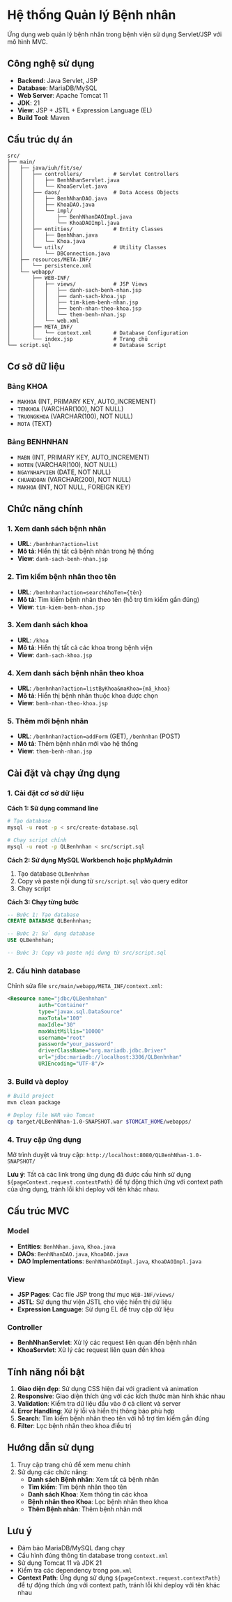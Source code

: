 # Hệ thống Quản lý Bệnh nhân

Ứng dụng web quản lý bệnh nhân trong bệnh viện sử dụng Servlet/JSP với mô hình MVC.

## Công nghệ sử dụng
- **Backend**: Java Servlet, JSP
- **Database**: MariaDB/MySQL
- **Web Server**: Apache Tomcat 11
- **JDK**: 21
- **View**: JSP + JSTL + Expression Language (EL)
- **Build Tool**: Maven

## Cấu trúc dự án

```
src/
├── main/
│   ├── java/iuh/fit/se/
│   │   ├── controllers/          # Servlet Controllers
│   │   │   ├── BenhNhanServlet.java
│   │   │   └── KhoaServlet.java
│   │   ├── daos/                 # Data Access Objects
│   │   │   ├── BenhNhanDAO.java
│   │   │   ├── KhoaDAO.java
│   │   │   └── impl/
│   │   │       ├── BenhNhanDAOImpl.java
│   │   │       └── KhoaDAOImpl.java
│   │   ├── entities/             # Entity Classes
│   │   │   ├── BenhNhan.java
│   │   │   └── Khoa.java
│   │   └── utils/                # Utility Classes
│   │       └── DBConnection.java
│   ├── resources/META-INF/
│   │   └── persistence.xml
│   └── webapp/
│       ├── WEB-INF/
│       │   ├── views/            # JSP Views
│       │   │   ├── danh-sach-benh-nhan.jsp
│       │   │   ├── danh-sach-khoa.jsp
│       │   │   ├── tim-kiem-benh-nhan.jsp
│       │   │   ├── benh-nhan-theo-khoa.jsp
│       │   │   └── them-benh-nhan.jsp
│       │   └── web.xml
│       ├── META_INF/
│       │   └── context.xml       # Database Configuration
│       └── index.jsp             # Trang chủ
└── script.sql                    # Database Script
```

## Cơ sở dữ liệu

### Bảng KHOA
- `MAKHOA` (INT, PRIMARY KEY, AUTO_INCREMENT)
- `TENKHOA` (VARCHAR(100), NOT NULL)
- `TRUONGKHOA` (VARCHAR(100), NOT NULL)
- `MOTA` (TEXT)

### Bảng BENHNHAN
- `MABN` (INT, PRIMARY KEY, AUTO_INCREMENT)
- `HOTEN` (VARCHAR(100), NOT NULL)
- `NGAYNHAPVIEN` (DATE, NOT NULL)
- `CHUANDOAN` (VARCHAR(200), NOT NULL)
- `MAKHOA` (INT, NOT NULL, FOREIGN KEY)

## Chức năng chính

### 1. Xem danh sách bệnh nhân
- **URL**: `/benhnhan?action=list`
- **Mô tả**: Hiển thị tất cả bệnh nhân trong hệ thống
- **View**: `danh-sach-benh-nhan.jsp`

### 2. Tìm kiếm bệnh nhân theo tên
- **URL**: `/benhnhan?action=search&hoTen={tên}`
- **Mô tả**: Tìm kiếm bệnh nhân theo tên (hỗ trợ tìm kiếm gần đúng)
- **View**: `tim-kiem-benh-nhan.jsp`

### 3. Xem danh sách khoa
- **URL**: `/khoa`
- **Mô tả**: Hiển thị tất cả các khoa trong bệnh viện
- **View**: `danh-sach-khoa.jsp`

### 4. Xem danh sách bệnh nhân theo khoa
- **URL**: `/benhnhan?action=listByKhoa&maKhoa={mã_khoa}`
- **Mô tả**: Hiển thị bệnh nhân thuộc khoa được chọn
- **View**: `benh-nhan-theo-khoa.jsp`

### 5. Thêm mới bệnh nhân
- **URL**: `/benhnhan?action=addForm` (GET), `/benhnhan` (POST)
- **Mô tả**: Thêm bệnh nhân mới vào hệ thống
- **View**: `them-benh-nhan.jsp`

## Cài đặt và chạy ứng dụng

### 1. Cài đặt cơ sở dữ liệu

**Cách 1: Sử dụng command line**
```bash
# Tạo database
mysql -u root -p < src/create-database.sql

# Chạy script chính
mysql -u root -p QLBenhnhan < src/script.sql
```

**Cách 2: Sử dụng MySQL Workbench hoặc phpMyAdmin**
1. Tạo database `QLBenhnhan`
2. Copy và paste nội dung từ `src/script.sql` vào query editor
3. Chạy script

**Cách 3: Chạy từng bước**
```sql
-- Bước 1: Tạo database
CREATE DATABASE QLBenhnhan;

-- Bước 2: Sử dụng database
USE QLBenhnhan;

-- Bước 3: Copy và paste nội dung từ src/script.sql
```

### 2. Cấu hình database
Chỉnh sửa file `src/main/webapp/META_INF/context.xml`:
```xml
<Resource name="jdbc/QLBenhnhan" 
          auth="Container" 
          type="javax.sql.DataSource"
          maxTotal="100" 
          maxIdle="30" 
          maxWaitMillis="10000"
          username="root" 
          password="your_password" 
          driverClassName="org.mariadb.jdbc.Driver"
          url="jdbc:mariadb://localhost:3306/QLBenhnhan" 
          URIEncoding="UTF-8"/>
```

### 3. Build và deploy
```bash
# Build project
mvn clean package

# Deploy file WAR vào Tomcat
cp target/QLBenhNhan-1.0-SNAPSHOT.war $TOMCAT_HOME/webapps/
```

### 4. Truy cập ứng dụng
Mở trình duyệt và truy cập: `http://localhost:8080/QLBenhNhan-1.0-SNAPSHOT/`

**Lưu ý**: Tất cả các link trong ứng dụng đã được cấu hình sử dụng `${pageContext.request.contextPath}` để tự động thích ứng với context path của ứng dụng, tránh lỗi khi deploy với tên khác nhau.

## Cấu trúc MVC

### Model
- **Entities**: `BenhNhan.java`, `Khoa.java`
- **DAOs**: `BenhNhanDAO.java`, `KhoaDAO.java`
- **DAO Implementations**: `BenhNhanDAOImpl.java`, `KhoaDAOImpl.java`

### View
- **JSP Pages**: Các file JSP trong thư mục `WEB-INF/views/`
- **JSTL**: Sử dụng thư viện JSTL cho việc hiển thị dữ liệu
- **Expression Language**: Sử dụng EL để truy cập dữ liệu

### Controller
- **BenhNhanServlet**: Xử lý các request liên quan đến bệnh nhân
- **KhoaServlet**: Xử lý các request liên quan đến khoa

## Tính năng nổi bật

1. **Giao diện đẹp**: Sử dụng CSS hiện đại với gradient và animation
2. **Responsive**: Giao diện thích ứng với các kích thước màn hình khác nhau
3. **Validation**: Kiểm tra dữ liệu đầu vào ở cả client và server
4. **Error Handling**: Xử lý lỗi và hiển thị thông báo phù hợp
5. **Search**: Tìm kiếm bệnh nhân theo tên với hỗ trợ tìm kiếm gần đúng
6. **Filter**: Lọc bệnh nhân theo khoa điều trị

## Hướng dẫn sử dụng

1. Truy cập trang chủ để xem menu chính
2. Sử dụng các chức năng:
   - **Danh sách Bệnh nhân**: Xem tất cả bệnh nhân
   - **Tìm kiếm**: Tìm bệnh nhân theo tên
   - **Danh sách Khoa**: Xem thông tin các khoa
   - **Bệnh nhân theo Khoa**: Lọc bệnh nhân theo khoa
   - **Thêm Bệnh nhân**: Thêm bệnh nhân mới

## Lưu ý

- Đảm bảo MariaDB/MySQL đang chạy
- Cấu hình đúng thông tin database trong `context.xml`
- Sử dụng Tomcat 11 và JDK 21
- Kiểm tra các dependency trong `pom.xml`
- **Context Path**: Ứng dụng sử dụng `${pageContext.request.contextPath}` để tự động thích ứng với context path, tránh lỗi khi deploy với tên khác nhau